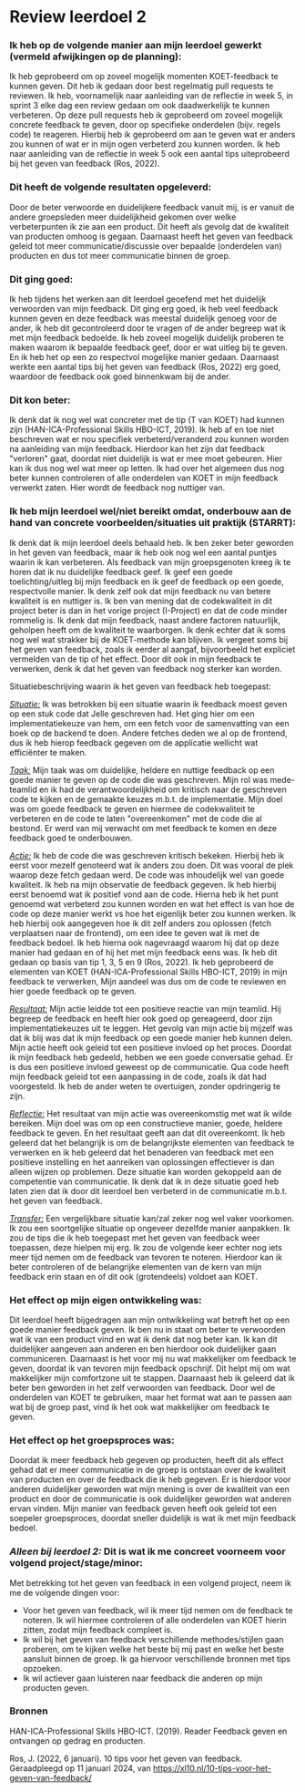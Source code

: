 # Review leerdoel 2

### Ik heb op de volgende manier aan mijn leerdoel gewerkt (vermeld afwijkingen op de planning):

Ik heb geprobeerd om op zoveel mogelijk momenten KOET-feedback te kunnen geven. Dit heb ik gedaan door best regelmatig pull requests te reviewen. Ik heb, voornamelijk naar aanleiding van de reflectie in week 5, in sprint 3 elke dag een review gedaan om ook daadwerkelijk te kunnen verbeteren. Op deze pull requests heb ik geprobeerd om zoveel mogelijk concrete feedback te geven, door op specifieke onderdelen (bijv. regels code) te reageren. Hierbij heb ik geprobeerd om aan te geven wat er anders zou kunnen of wat er in mijn ogen verbeterd zou kunnen worden. Ik heb naar aanleiding van de reflectie in week 5 ook een aantal tips uiteprobeerd bij het geven van feedback (Ros, 2022).

### Dit heeft de volgende resultaten opgeleverd:

Door de beter verwoorde en duidelijkere feedback vanuit mij, is er vanuit de andere groepsleden meer duidelijkheid gekomen over welke verbeterpunten ik zie aan een product. Dit heeft als gevolg dat de kwaliteit van producten omhoog is gegaan.
Daarnaast heeft het geven van feedback geleid tot meer communicatie/discussie over bepaalde (onderdelen van) producten en dus tot meer communicatie binnen de groep.

### Dit ging goed:

Ik heb tijdens het werken aan dit leerdoel geoefend met het duidelijk verwoorden van mijn feedback. Dit ging erg goed, ik heb veel feedback kunnen geven en deze feedback was meestal duidelijk genoeg voor de ander, ik heb dit gecontroleerd door te vragen of de ander begreep wat ik met mijn feedback bedoelde. Ik heb zoveel mogelijk duidelijk proberen te maken waarom ik bepaalde feedback geef, door er wat uitleg bij te geven. En ik heb het op een zo respectvol mogelijke manier gedaan.
Daarnaast werkte een aantal tips bij het geven van feedback (Ros, 2022) erg goed, waardoor de feedback ook goed binnenkwam bij de ander.

### Dit kon beter:

Ik denk dat ik nog wel wat concreter met de tip (T van KOET) had kunnen zijn (HAN-ICA-Professional Skills HBO-ICT, 2019). Ik heb af en toe niet beschreven wat er nou specifiek verbeterd/veranderd zou kunnen worden na aanleiding van mijn feedback. Hierdoor kan het zijn dat feedback "verloren" gaat, doordat niet duidelijk is wat er mee moet gebeuren. Hier kan ik dus nog wel wat meer op letten.
Ik had over het algemeen dus nog beter kunnen controleren of alle onderdelen van KOET in mijn feedback verwerkt zaten. Hier wordt de feedback nog nuttiger van.

### Ik heb mijn leerdoel wel/niet bereikt omdat, onderbouw aan de hand van concrete voorbeelden/situaties uit praktijk (STARRT):

Ik denk dat ik mijn leerdoel deels behaald heb. Ik ben zeker beter geworden in het geven van feedback, maar ik heb ook nog wel een aantal puntjes waarin ik kan verbeteren. 
Als feedback van mijn groepsgenoten kreeg ik te horen dat ik nu duidelijke feedback geef. Ik geef een goede toelichting/uitleg bij mijn feedback en ik geef de feedback op een goede, respectvolle manier.
Ik denk zelf ook dat mijn feedback nu van betere kwaliteit is en nuttiger is. Ik ben van mening dat de codekwaliteit in dit project beter is dan in het vorige project (I-Project) en dat de code minder rommelig is. Ik denk dat mijn feedback, naast andere factoren natuurlijk, geholpen heeft om de kwaliteit te waarborgen.
Ik denk echter dat ik soms nog wel wat strakker bij de KOET-methode kan blijven. Ik vergeet soms bij het geven van feedback, zoals ik eerder al aangaf, bijvoorbeeld het expliciet vermelden van de tip of het effect. Door dit ook in mijn feedback te verwerken, denk ik dat het geven van feedback nog sterker kan worden.

Situatiebeschrijving waarin ik het geven van feedback heb toegepast:

<u>_Situatie:_</u>
Ik was betrokken bij een situatie waarin ik feedback moest geven op een stuk code dat Jelle geschreven had. Het ging hier om een implementatiekeuze van hem, om een fetch voor de samenvatting van een boek op de backend te doen. Andere fetches deden we al op de frontend, dus ik heb hierop feedback gegeven om de applicatie wellicht wat efficiënter te maken.

<u>_Taak:_</u>
Mijn taak was om duidelijke, heldere en nuttige feedback op een goede manier te geven op de code die was geschreven. Mijn rol was mede-teamlid en ik had de verantwoordelijkheid om kritisch naar de geschreven code te kijken en de gemaakte keuzes m.b.t. de implementatie. Mijn doel was om goede feedback te geven en hiermee de codekwaliteit te verbeteren en de code te laten "overeenkomen" met de code die al bestond. Er werd van mij verwacht om met feedback te komen en deze feedback goed te onderbouwen.

<u>_Actie:_</u>
Ik heb de code die was geschreven kritisch bekeken. Hierbij heb ik eerst voor mezelf genoteerd wat ik anders zou doen. Dit was vooral de plek waarop deze fetch gedaan werd. De code was inhoudelijk wel van goede kwaliteit.
Ik heb na mijn observatie de feedback gegeven. Ik heb hierbij eerst benoemd wat ik positief vond aan de code. Hierna heb ik het punt genoemd wat verbeterd zou kunnen worden en wat het effect is van hoe de code op deze manier werkt vs hoe het eigenlijk beter zou kunnen werken. Ik heb hierbij ook aangegeven hoe ik dit zelf anders zou oplossen (fetch verplaatsen naar de frontend), om een idee te geven wat ik met de feedback bedoel. Ik heb hierna ook nagevraagd waarom hij dat op deze manier had gedaan en of hij het met mijn feedback eens was. Ik heb dit gedaan op basis van tip 1, 3, 5 en 9 (Ros, 2022). Ik heb geprobeerd de elementen van KOET (HAN-ICA-Professional Skills HBO-ICT, 2019) in mijn feedback te verwerken,
Mijn aandeel was dus om de code te reviewen en hier goede feedback op te geven.

<u>_Resultaat:_</u>
Mijn actie leidde tot een positieve reactie van mijn teamlid. Hij begreep de feedback en heeft hier ook goed op gereageerd, door zijn implementatiekeuzes uit te leggen. Het gevolg van mijn actie bij mijzelf was dat ik blij was dat ik mijn feedback op een goede manier heb kunnen delen.
Mijn actie heeft ook geleid tot een positieve invloed op het proces. Doordat ik mijn feedback heb gedeeld, hebben we een goede conversatie gehad. Er is dus een positieve invloed geweest op de communicatie.
Qua code heeft mijn feedback geleid tot een aanpassing in de code, zoals ik dat had voorgesteld. Ik heb de ander weten te overtuigen, zonder opdringerig te zijn.

<u>_Reflectie:_</u>
Het resultaat van mijn actie was overeenkomstig met wat ik wilde bereiken. Mijn doel was om op een constructieve manier, goede, heldere feedback te geven. En het resultaat geeft aan dat dit overeenkomt. Ik heb geleerd dat het belangrijk is om de belangrijkste elementen van feedback te verwerken en ik heb geleerd dat het benaderen van feedback met een positieve instelling en het aanreiken van oplossingen effectiever is dan alleen wijzen op problemen. 
Deze situatie kan worden gekoppeld aan de competentie van communicatie. Ik denk dat ik in deze situatie goed heb laten zien dat ik door dit leerdoel ben verbeterd in de communicatie m.b.t. het geven van feedback.

<u>_Transfer:_</u>
Een vergelijkbare situatie kan/zal zeker nog wel vaker voorkomen. Ik zou een soortgelijke situatie op ongeveer dezelfde manier aanpakken. Ik zou de tips die ik heb toegepast met het geven van feedback weer toepassen, deze hielpen mij erg. Ik zou de volgende keer echter nog iets meer tijd nemen om de feedback van tevoren te noteren. Hierdoor kan ik beter controleren of de belangrijke elementen van de kern van mijn feedback erin staan en of dit ook (grotendeels) voldoet aan KOET.

### Het effect op mijn eigen ontwikkeling was:

Dit leerdoel heeft bijgedragen aan mijn ontwikkeling wat betreft het op een goede manier feedback geven. Ik ben nu in staat om beter te verwoorden wat ik van een product vind en wat ik denk dat nog beter kan. Ik kan dit duidelijker aangeven aan anderen en ben hierdoor ook duidelijker gaan communiceren. Daarnaast is het voor mij nu wat makkelijker om feedback te geven, doordat ik van tevoren mijn feedback opschrijf. Dit helpt mij om wat makkelijker mijn comfortzone uit te stappen.
Daarnaast heb ik geleerd dat ik beter ben geworden in het zelf verwoorden van feedback. Door wel de onderdelen van KOET te gebruiken, maar het format wat aan te passen aan wat bij de groep past, vind ik het ook wat makkelijker om feedback te geven.

### Het effect op het groepsproces was:

Doordat ik meer feedback heb gegeven op producten, heeft dit als effect gehad dat er meer communicatie in de groep is ontstaan over de kwaliteit van producten en over de feedback die ik heb gegeven. Er is hierdoor voor anderen duidelijker geworden wat mijn mening is over de kwaliteit van een product en door de communicatie is ook duidelijker geworden wat anderen ervan vinden. Mijn manier van feedback geven heeft ook geleid tot een soepeler groepsproces, doordat sneller duidelijk is wat ik met mijn feedback bedoel.

### _Alleen bij leerdoel 2:_ Dit is wat ik me concreet voorneem voor volgend project/stage/minor:

Met betrekking tot het geven van feedback in een volgend project, neem ik me de volgende dingen voor:

- Voor het geven van feedback, wil ik meer tijd nemen om de feedback te noteren. Ik wil hiermee controleren of alle onderdelen van KOET hierin zitten, zodat mijn feedback compleet is.
- Ik wil bij het geven van feedback verschillende methodes/stijlen gaan proberen, om te kijken welke het beste bij mij past en welke het beste aansluit binnen de groep. Ik ga hiervoor verschillende bronnen met tips opzoeken.
- Ik wil actiever gaan luisteren naar feedback die anderen op mijn producten geven. 

### Bronnen

HAN-ICA-Professional Skills HBO-ICT. (2019). Reader Feedback geven en ontvangen op gedrag en producten.

Ros, J. (2022, 6 januari). 10 tips voor het geven van feedback. Geraadpleegd op 11 januari 2024, van https://xl10.nl/10-tips-voor-het-geven-van-feedback/
